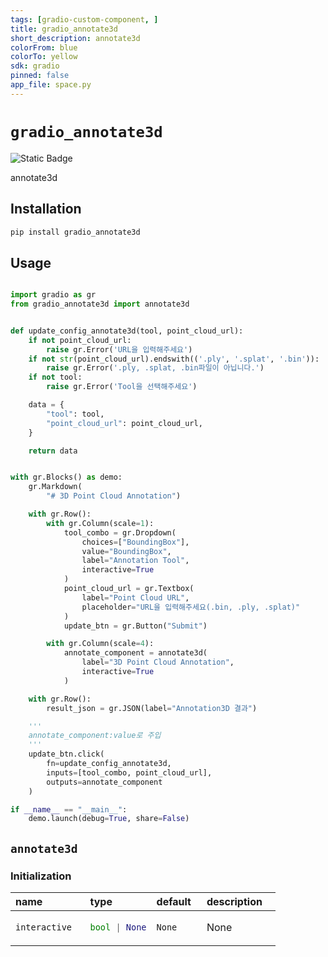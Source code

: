 ```yaml
---
tags: [gradio-custom-component, ]
title: gradio_annotate3d
short_description: annotate3d
colorFrom: blue
colorTo: yellow
sdk: gradio
pinned: false
app_file: space.py
---
```


# `gradio_annotate3d`
<img alt="Static Badge" src="https://img.shields.io/badge/version%20-%200.0.1%20-%20orange">  

annotate3d

## Installation

```bash
pip install gradio_annotate3d
```

## Usage

```python

import gradio as gr
from gradio_annotate3d import annotate3d


def update_config_annotate3d(tool, point_cloud_url):
    if not point_cloud_url:
        raise gr.Error('URL을 입력해주세요')
    if not str(point_cloud_url).endswith(('.ply', '.splat', '.bin')):
        raise gr.Error('.ply, .splat, .bin파일이 아닙니다.')
    if not tool:
        raise gr.Error('Tool을 선택해주세요')

    data = {
        "tool": tool,
        "point_cloud_url": point_cloud_url,
    }

    return data


with gr.Blocks() as demo:
    gr.Markdown(
        "# 3D Point Cloud Annotation")

    with gr.Row():
        with gr.Column(scale=1):
            tool_combo = gr.Dropdown(
                choices=["BoundingBox"],
                value="BoundingBox",
                label="Annotation Tool",
                interactive=True
            )
            point_cloud_url = gr.Textbox(
                label="Point Cloud URL",
                placeholder="URL을 입력해주세요(.bin, .ply, .splat)"
            )
            update_btn = gr.Button("Submit")

        with gr.Column(scale=4):
            annotate_component = annotate3d(
                label="3D Point Cloud Annotation",
                interactive=True
            )

    with gr.Row():
        result_json = gr.JSON(label="Annotation3D 결과")

    '''
    annotate_component:value로 주입
    '''
    update_btn.click(
        fn=update_config_annotate3d,
        inputs=[tool_combo, point_cloud_url],
        outputs=annotate_component
    )

if __name__ == "__main__":
    demo.launch(debug=True, share=False)

```

## `annotate3d`

### Initialization

<table>
<thead>
<tr>
<th align="left">name</th>
<th align="left" style="width: 25%;">type</th>
<th align="left">default</th>
<th align="left">description</th>
</tr>
</thead>
<tbody>
<tr>
<td align="left"><code>interactive</code></td>
<td align="left" style="width: 25%;">

```python
bool | None
```

</td>
<td align="left"><code>None</code></td>
<td align="left">None</td>
</tr>
</tbody></table>




